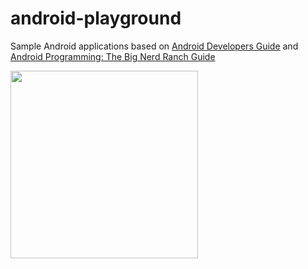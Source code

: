android-playground
==================

Sample Android applications based on [Android Developers Guide](https://developer.android.com/training/index.html)
and [Android Programming: The Big Nerd Ranch Guide](http://www.bignerdranch.com/we-write/android-programming.html)

<img src="http://www.bignerdranch.com/img/books/book-covers/android-cover.jpg" height="300px" />

